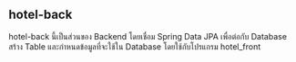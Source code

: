 ## hotel-back
hotel-back นี้เป็นส่วนของ Backend โดยเชื่อม Spring Data JPA เพื่อต่อกับ Database สร้าง Table และกำหนดข้อมูลที่จะใช้ใน Database โดยใช้กับโปรแกรม hotel_front